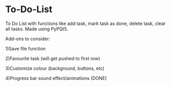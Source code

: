 # To-Do-List
To Do List with functions like add task, mark task as done, delete task, clear all tasks.
Made using PyPQt5.

Add-ons to consider:

1)Save file function

2)Favourite task (will get pushed to first row)

3)Customize colour (background, buttons, etc)

4)Progress bar sound effect/animations  (DONE)
